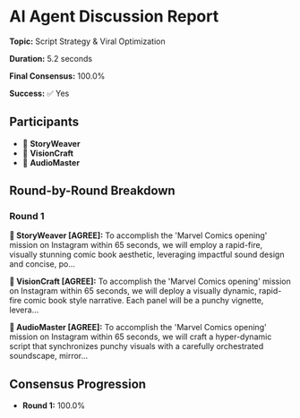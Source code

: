 # AI Agent Discussion Report

**Topic:** Script Strategy & Viral Optimization

**Duration:** 5.2 seconds

**Final Consensus:** 100.0%

**Success:** ✅ Yes

## Participants

- 📝 **StoryWeaver**
- 🎨 **VisionCraft**
- 🎵 **AudioMaster**

## Round-by-Round Breakdown

### Round 1

**📝 StoryWeaver [AGREE]:** To accomplish the 'Marvel Comics opening' mission on Instagram within 65 seconds, we will employ a rapid-fire, visually stunning comic book aesthetic, leveraging impactful sound design and concise, po...

**🎨 VisionCraft [AGREE]:** To accomplish the 'Marvel Comics opening' mission on Instagram within 65 seconds, we will deploy a visually dynamic, rapid-fire comic book style narrative. Each panel will be a punchy vignette, levera...

**🎵 AudioMaster [AGREE]:** To accomplish the 'Marvel Comics opening' mission on Instagram within 65 seconds, we will craft a hyper-dynamic script that synchronizes punchy visuals with a carefully orchestrated soundscape, mirror...

## Consensus Progression

- **Round 1:** 100.0%
